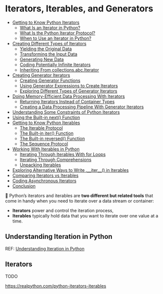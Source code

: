 # Iterators, Iterables, and Generators


-   [Getting to Know Python Iterators](https://realpython.com/python-iterators-iterables/#getting-to-know-python-iterators)
    -   [What Is an Iterator in Python?](https://realpython.com/python-iterators-iterables/#what-is-an-iterator-in-python)
    -   [What Is the Python Iterator Protocol?](https://realpython.com/python-iterators-iterables/#what-is-the-python-iterator-protocol)
    -   [When to Use an Iterator in Python?](https://realpython.com/python-iterators-iterables/#when-to-use-an-iterator-in-python)
-   [Creating Different Types of Iterators](https://realpython.com/python-iterators-iterables/#creating-different-types-of-iterators)
    -   [Yielding the Original Data](https://realpython.com/python-iterators-iterables/#yielding-the-original-data)
    -   [Transforming the Input Data](https://realpython.com/python-iterators-iterables/#transforming-the-input-data)
    -   [Generating New Data](https://realpython.com/python-iterators-iterables/#generating-new-data)
    -   [Coding Potentially Infinite Iterators](https://realpython.com/python-iterators-iterables/#coding-potentially-infinite-iterators)
    -   [Inheriting From collections.abc.Iterator](https://realpython.com/python-iterators-iterables/#inheriting-from-collectionsabciterator)
-   [Creating Generator Iterators](https://realpython.com/python-iterators-iterables/#creating-generator-iterators)
    -   [Creating Generator Functions](https://realpython.com/python-iterators-iterables/#creating-generator-functions)
    -   [Using Generator Expressions to Create Iterators](https://realpython.com/python-iterators-iterables/#using-generator-expressions-to-create-iterators)
    -   [Exploring Different Types of Generator Iterators](https://realpython.com/python-iterators-iterables/#exploring-different-types-of-generator-iterators)
-   [Doing Memory-Efficient Data Processing With Iterators](https://realpython.com/python-iterators-iterables/#doing-memory-efficient-data-processing-with-iterators)
    -   [Returning Iterators Instead of Container Types](https://realpython.com/python-iterators-iterables/#returning-iterators-instead-of-container-types)
    -   [Creating a Data Processing Pipeline With Generator Iterators](https://realpython.com/python-iterators-iterables/#creating-a-data-processing-pipeline-with-generator-iterators)
-   [Understanding Some Constraints of Python Iterators](https://realpython.com/python-iterators-iterables/#understanding-some-constraints-of-python-iterators)
-   [Using the Built-in next() Function](https://realpython.com/python-iterators-iterables/#using-the-built-in-next-function)
-   [Getting to Know Python Iterables](https://realpython.com/python-iterators-iterables/#getting-to-know-python-iterables)
    -   [The Iterable Protocol](https://realpython.com/python-iterators-iterables/#the-iterable-protocol)
    -   [The Built-in iter() Function](https://realpython.com/python-iterators-iterables/#the-built-in-iter-function)
    -   [The Built-in reversed() Function](https://realpython.com/python-iterators-iterables/#the-built-in-reversed-function)
    -   [The Sequence Protocol](https://realpython.com/python-iterators-iterables/#the-sequence-protocol)
-   [Working With Iterables in Python](https://realpython.com/python-iterators-iterables/#working-with-iterables-in-python)
    -   [Iterating Through Iterables With for Loops](https://realpython.com/python-iterators-iterables/#iterating-through-iterables-with-for-loops)
    -   [Iterating Through Comprehensions](https://realpython.com/python-iterators-iterables/#iterating-through-comprehensions)
    -   [Unpacking Iterables](https://realpython.com/python-iterators-iterables/#unpacking-iterables)
-   [Exploring Alternative Ways to Write .\_\_iter\_\_() in Iterables](https://realpython.com/python-iterators-iterables/#exploring-alternative-ways-to-write-__iter__-in-iterables)
-   [Comparing Iterators vs Iterables](https://realpython.com/python-iterators-iterables/#comparing-iterators-vs-iterables)
-   [Coding Asynchronous Iterators](https://realpython.com/python-iterators-iterables/#coding-asynchronous-iterators)
-   [Conclusion](https://realpython.com/python-iterators-iterables/#conclusion)


🌟 Python’s iterators and iterables are **two different but related tools** that come in handy when you need to iterate over a data stream or container:
- **Iterators** power and control the iteration process,
- **Iterables** typically hold data that you want to iterate over one value at a time.


## Understanding Iteration in Python



REF: [Understanding Iteration in Python](https://realpython.com/python-iterators-iterables/#understanding-iteration-in-python)

## Iterators

TODO

https://realpython.com/python-iterators-iterables